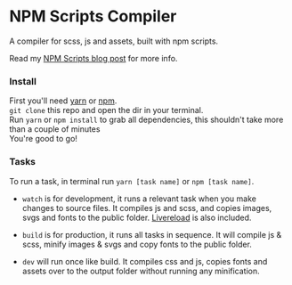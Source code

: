 # NPM Scripts Compiler

A compiler for scss, js and assets, built with npm scripts.

Read my [NPM Scripts blog post](https://nervewax.com/npm-scripts-compiler/) for more info.

### Install

First you'll need [yarn](https://yarnpkg.com/) or [npm](https://www.npmjs.com/).  
`git clone` this repo and open the dir in your terminal.  
Run `yarn` or `npm install` to grab all dependencies, this shouldn't take more than a couple of minutes  
You're good to go!

### Tasks

To run a task, in terminal run `yarn [task name]` or `npm [task name]`.

- `watch` is for development, it runs a relevant task when you make changes to source files. It compiles js and scss, and copies images, svgs and fonts to the public folder. [Livereload](https://www.npmjs.com/package/livereload) is also included.

- `build` is for production, it runs all tasks in sequence. It will compile js & scss, minify images & svgs and copy fonts to the public folder.

- `dev` will run once like build. It compiles css and js, copies fonts and assets over to the output folder without running any minification.
